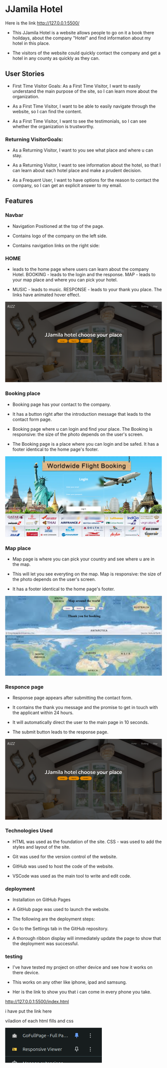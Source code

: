 # JJamila Hotel

Here is the link http://127.0.0.1:5500/ 

- This JJamila Hotel is a website allows people to go on it a book there hoildays, about the company "Hotel" and find information about my hotel in this place. 

- The visitors of the website could quickly contact the company and get a hotel in any county as quickly as they can.

## User Stories
 - First Time Visitor Goals: As a First Time Visitor, I want to easily understand the main purpose of the site, so I can learn more about the organization. 
 
 - As a First Time Visitor, I want to be able to easily navigate through the website, so I can find the content. 
 
 - As a First Time Visitor, I want to see the testimonials, so I can see whether the organization is trustworthy.

### Returning VisitorGoals:

- As a Returning Visitor, I want to you see what place and where u can stay. 

- As a Returning Visitor, I want to see information about the hotel, so that I can learn about each hotel place and make a prudent decision. 


- As a Frequent User, I want to have options for the reason to contact the company, so I can get an explicit answer to my email.

## Features
### Navbar
- Navigation Positioned at the top of the page.

- Contains logo of the company on the left side.

- Contains navigation links on the right side:

### HOME
 - leads to the home page where users can learn about the company Hotel. BOOKING - leads to the login and the response. MAP - leads to your map place and where you can pick your hotel.

-  MUSIC - leads to music. RESPONSE - leads to your thank you place. The links have animated hover effect. 

![some text](/docs/image/home%20page%20.png)

### Booking place
- Booking page has your contact to the company. 

- It has a button right after the introduction message that leads to the contact form page. 

- Booking page where u can login and find your place. The Booking is responsive: the size of the photo depends on the user's screen. 

- The Booking page is a place where you can login and be safed. It has a footer identical to the home page's footer. 

![some text](/docs/image/booking%20page.png)


### Map place
- Map page is where you can pick your country and see where u are in the map.

- This will let you see everyting on the map. Map is responsive: the size of the photo depends on the user's screen. 

- It has a footer identical to the home page's footer.

![some text](/docs/image/map%20.png) 

### Responce page
- Response page appears after submitting the contact form.

-  It contains the thank you message and the promise to get in touch with the applicant within 24 hours.

- It will automatically direct the user to the main page in 10 seconds. 

- The submit button leads to the response page.​

![some text](/docs/image/home%20page%20.png)

### Technologies Used
- HTML was used as the foundation of the site. CSS - was used to add the styles and layout of the site. 

- Git was used for the version control of the website.

- GitHub was used to host the code of the website. 

- VSCode was used as the main tool to write and edit code.

### deployment 

- Installation on GitHub Pages

- A GitHub page was used to launch the website. 

- The following are the deployment steps:

- Go to the Settings tab in the GitHub repository.

- A thorough ribbon display will immediately update the page to show that the deployment was successful.

### testing 
- I've have tested my project on other device and see how it works on there device. 

- This works on any other like iphone, ipad and samsung. 

- Her is the link to show you that i can come in every phone you take.

http://127.0.0.1:5500/index.html 

i have put the link here 



viladion of each html fills and css

![alt text](/docs/image/image.png)


